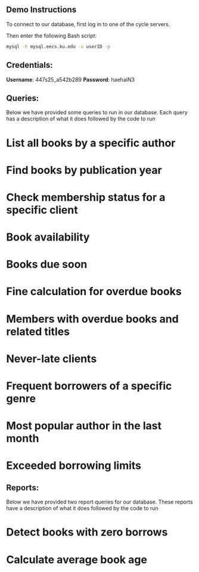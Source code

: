 ## Demo Instructions

To connect to our database, first log in to one of the cycle servers.

Then enter the following Bash script:

```bash
mysql -h mysql.eecs.ku.edu -u userID -p
```

## Credentials:

**Username**: 447s25_a542b289
**Password**: haehaiN3

## Queries:

Below we have provided some queries to run in our database. Each query has a description of what it does followed by the code to run

# List all books by a specific author

# Find books by publication year

# Check membership status for a specific client

# Book availability

# Books due soon

# Fine calculation for overdue books

<!-- Jack -->

# Members with overdue books and related titles

# Never-late clients

# Frequent borrowers of a specific genre

<!-- Liam -->

# Most popular author in the last month

# Exceeded borrowing limits


<!--
Jorge
Sam

More report ideas are in canvas -> databases -> files -> project

-->
## Reports:

Below we have provided two report queries for our database. These reports have a description of what it does followed by the code to run

# Detect books with zero borrows

# Calculate average book age

